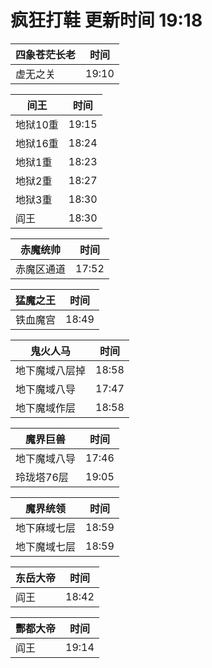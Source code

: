 # 疯狂打鞋 更新时间 19:18

| 四象苍茫长老   | 时间    |
|--------|-------|
| 虚无之关 | 19:10 |

| 间王   | 时间    |
|--------|-------|
| 地狱10重 | 19:15 |
| 地狱16重 | 18:24 |
| 地狱1重 | 18:23 |
| 地狱2重 | 18:27 |
| 地狱3重 | 18:30 |
| 阎王 | 18:30 |

| 赤魔统帅   | 时间    |
|--------|-------|
| 赤魔区通道 | 17:52 |

| 猛魔之王   | 时间    |
|--------|-------|
| 铁血魔宫 | 18:49 |

| 鬼火人马   | 时间    |
|--------|-------|
| 地下魔域八层掉 | 18:58 |
| 地下魔域八导 | 17:47 |
| 地下魔域作层 | 18:58 |

| 魔界巨兽   | 时间    |
|--------|-------|
| 地下魔域八导 | 17:46 |
| 玲珑塔76层 | 19:05 |

| 魔界统领   | 时间    |
|--------|-------|
| 地下麻域七层 | 18:59 |
| 地下魔域七层 | 18:59 |

| 东岳大帝   | 时间    |
|--------|-------|
| 阎王 | 18:42 |

| 酆都大帝   | 时间    |
|--------|-------|
| 阎王 | 19:14 |